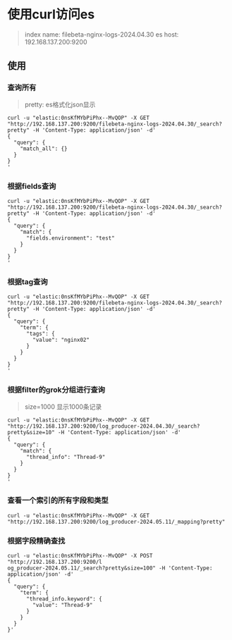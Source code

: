 # 使用curl访问es

> index name: filebeta-nginx-logs-2024.04.30
> es host: 192.168.137.200:9200


## 使用
### 查询所有

> pretty: es格式化json显示

```shell
curl -u "elastic:0nsKfMYbPiPhx--MvQOP" -X GET "http://192.168.137.200:9200/filebeta-nginx-logs-2024.04.30/_search?pretty" -H 'Content-Type: application/json' -d'
{
  "query": {
    "match_all": {}
  }
}
'
```

### 根据fields查询
```shell
curl -u "elastic:0nsKfMYbPiPhx--MvQOP" -X GET "http://192.168.137.200:9200/filebeta-nginx-logs-2024.04.30/_search?pretty" -H 'Content-Type: application/json' -d'
{
  "query": {
    "match": {
      "fields.environment": "test"
    }
  }
}
'
```

### 根据tag查询

```shell
curl -u "elastic:0nsKfMYbPiPhx--MvQOP" -X GET "http://192.168.137.200:9200/filebeta-nginx-logs-2024.04.30/_search?pretty" -H 'Content-Type: application/json' -d'
{
  "query": {
    "term": {
      "tags": {
        "value": "nginx02"
      }
    }
  }
}
'
```

### 根据filter的grok分组进行查询

> size=1000 显示1000条记录

```shell
curl -u "elastic:0nsKfMYbPiPhx--MvQOP" -X GET "http://192.168.137.200:9200/log_producer-2024.04.30/_search?pretty&size=10" -H 'Content-Type: application/json' -d'
{
  "query": {
    "match": {
      "thread_info": "Thread-9"
    }
  }
}
'
```

### 查看一个索引的所有字段和类型
```shell
curl -u "elastic:0nsKfMYbPiPhx--MvQOP" -X GET "http://192.168.137.200:9200/log_producer-2024.05.11/_mapping?pretty"
```

### 根据字段精确查找
```shell
curl -u "elastic:0nsKfMYbPiPhx--MvQOP" -X POST "http://192.168.137.200:9200/l
og_producer-2024.05.11/_search?pretty&size=100" -H 'Content-Type: application/json' -d'
{
  "query": {
    "term": {
      "thread_info.keyword": {
        "value": "Thread-9"
      }
    }
  }
}'
```